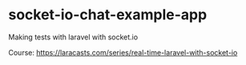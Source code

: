 # socket-io-chat-example-app
Making tests with laravel with socket.io

Course: <https://laracasts.com/series/real-time-laravel-with-socket-io>
